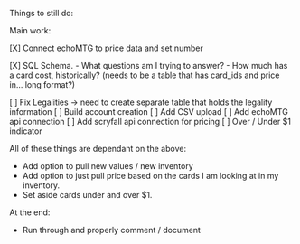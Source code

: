 Things to still do:

Main work:

[X] Connect echoMTG to price data and set number


[X] SQL Schema.
    - What questions am I trying to answer?
        - How much has a card cost, historically? (needs to be a table that has card_ids and price in... long format?)


[ ] Fix Legalities -> need to create separate table that holds the legality information
[ ] Build account creation
[ ] Add CSV upload
[ ] Add echoMTG api connection
[ ] Add scryfall api connection for pricing
[ ] Over / Under $1 indicator




All of these things are dependant on the above:
- Add option to pull new values / new inventory
- Add option to just pull price based on the cards I am looking at in my inventory.
- Set aside cards under and over \$1.


At the end:
- Run through and properly comment / document